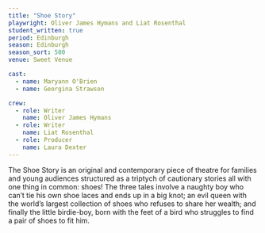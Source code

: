 ```yaml
---
title: "Shoe Story"
playwright: Oliver James Hymans and Liat Rosenthal
student_written: true
period: Edinburgh
season: Edinburgh
season_sort: 500
venue: Sweet Venue

cast:
  - name: Maryann O'Brien
  - name: Georgina Strawson

crew:
  - role: Writer
    name: Oliver James Hymans
  - role: Writer
    name: Liat Rosenthal
  - role: Producer
    name: Laura Dexter
---
```


The Shoe Story is an original and contemporary piece of theatre for families and young audiences structured as a triptych of cautionary stories all with one thing in common: shoes! The three tales involve a naughty boy who can’t tie his own shoe laces and ends up in a big knot; an evil queen with the world’s largest collection of shoes who refuses to share her wealth; and finally the little birdie-boy, born with the feet of a bird who struggles to find a pair of shoes to fit him.
